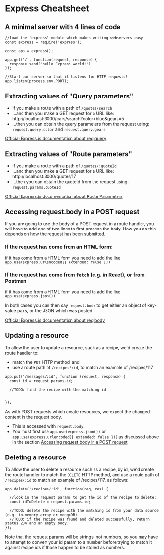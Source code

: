 # Express Cheatsheet

## A minimal server with 4 lines of code

```
//load the 'express' module which makes writing webservers easy
const express = require('express');

const app = express();

app.get('/', function(request, response) {
  response.send("hello Express world!")
});

//Start our server so that it listens for HTTP requests!
app.listen(process.env.PORT);
```

## Extracting values of "Query parameters"

* If you make a route with a path of `/quotes/search`
* ...and then you make a GET request for a URL like: http://localhost:3000/cars/search?color=blue&gears=5
* ...then you can obtain the query parameters from the request using: `request.query.color` and `request.query.gears`

[Official Express.js documentation about req.query](https://expressjs.com/en/api.html#req.query)

## Extracting values of "Route parameters"

* If you make a route with a path of `/quotes/:quoteId`
* ...and then you make a GET request for a URL like: http://localhost:3000/quotes/17
* ...then you can obtain the quoteId from the request using: `request.params.quoteId`

[Official Express.js documentation about Route Parameters](https://expressjs.com/en/guide/routing.html#route-parameters)

## Accessing request.body in a POST request
If you are going to use the body of a POST request in a route handler, you will have to add one of two lines to first process the body.  How you do this depends on how the request has been submitted.  

### If the request has come from an HTML form:

if it has come from a HTML form you need to add the line
```app.use(express.urlencoded({ extended: false }))```

### If the request has come from `fetch` (e.g. in React), or from Postman
if it has come from a HTML form you need to add the line
```app.use(express.json())```

In both cases you can then say `request.body` to get either an object of key-value pairs, or the JSON which was posted.

[Official Express.js documentation about req.body](https://expressjs.com/en/api.html#req.body)

## Updating a resource

To allow the user to update a resource, such as a recipe, we'd create the route handler to:

* match the `PUT` HTTP method, and 
* use a route path of `/recipes/:id`, to match an example of /recipes/117

```
app.put("/messages/:id", function (request, response) {
  const id = request.params.id;
  
  //TODO: find the recipe with the matching id
  

});
```

As with POST requests which create resources, we expect the changed content in the request body.
* This is accessed with `request.body`
* You must first use `app.use(express.json())` or `app.use(express.urlencoded({ extended: false }))` as discussed above in the section [Accessing request.body in a POST request]("#Accessing+request.body+in+a+POST+request)



## Deleting a resource

To allow the user to delete a resource such as a recipe, by id, we'd create the route handler to match the `DELETE` HTTP method, and use a route path of `/recipes/:id` to match an example of /recipes/117, as follows:

```
app.delete('/recipes/:id', function(req, res) {
  
  //look in the request params to get the id of the recipe to delete:
  const idToDelete = request.params.id;
  
  //TODO: delete the recipe with the matching id from your data source (e.g. in-memory array or mongoDB)
  //TODO: if the recipe was found and deleted successfully, return status 204 and an empty body.
});
```

Note that the request params will be strings, not numbers, so you may have to attempt to convert your id param to a number before trying to match it against recipe ids if those happen to be stored as numbers.

